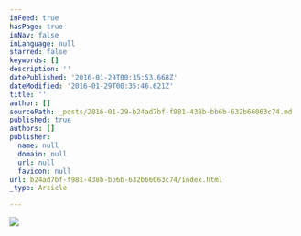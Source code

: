 ```yaml
---
inFeed: true
hasPage: true
inNav: false
inLanguage: null
starred: false
keywords: []
description: ''
datePublished: '2016-01-29T00:35:53.668Z'
dateModified: '2016-01-29T00:35:46.621Z'
title: ''
author: []
sourcePath: _posts/2016-01-29-b24ad7bf-f981-438b-bb6b-632b66063c74.md
published: true
authors: []
publisher:
  name: null
  domain: null
  url: null
  favicon: null
url: b24ad7bf-f981-438b-bb6b-632b66063c74/index.html
_type: Article

---
```

![](https://the-grid-user-content.s3-us-west-2.amazonaws.com/026dee83-6abc-4ae1-8ed1-345271702b04.jpg)